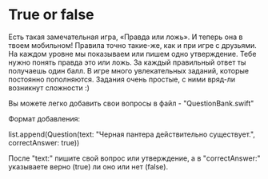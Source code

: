 # True or false

Есть такая замечательная игра, «Правда или ложь». И теперь она в твоем мобильном! 
Правила точно такие-же, как и при игре с друзьями. На каждом уровне мы показываем или пишем одно утверждение.
Тебе нужно понять правда это или ложь. За каждый правильный ответ ты получаешь один балл. 
В игре много увлекательных заданий, которые постоянно пополняются.
Задания очень простые, с ними вряд-ли возникнут сложности :)



Вы можете легко добавить свои вопросы в файл - "QuestionBank.swift" 

Формат добавления:

 list.append(Question(text: "Черная пантера действительно существует.", correctAnswer: true))
 
 После  "text:" пишите свой вопрос или утверждение, а в  "correctAnswer:" указываете верно (true) ли оно или нет (false).
